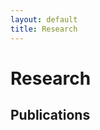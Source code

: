 ```yaml
---
layout: default
title: Research
---
```

# Research

<!-- Add your research interests, projects, and publications here -->

## Publications
<!-- Example: -->
<!-- - Paper Title (2025). [PDF](paper.pdf) · [Code](https://github.com/FisherSkyi/paper-code) -->
